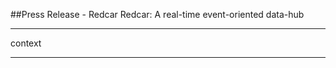 <style> h2 { border-bottom: none } </style>
##Press Release - Redcar
Redcar: A real-time event-oriented data-hub

---
context

---
